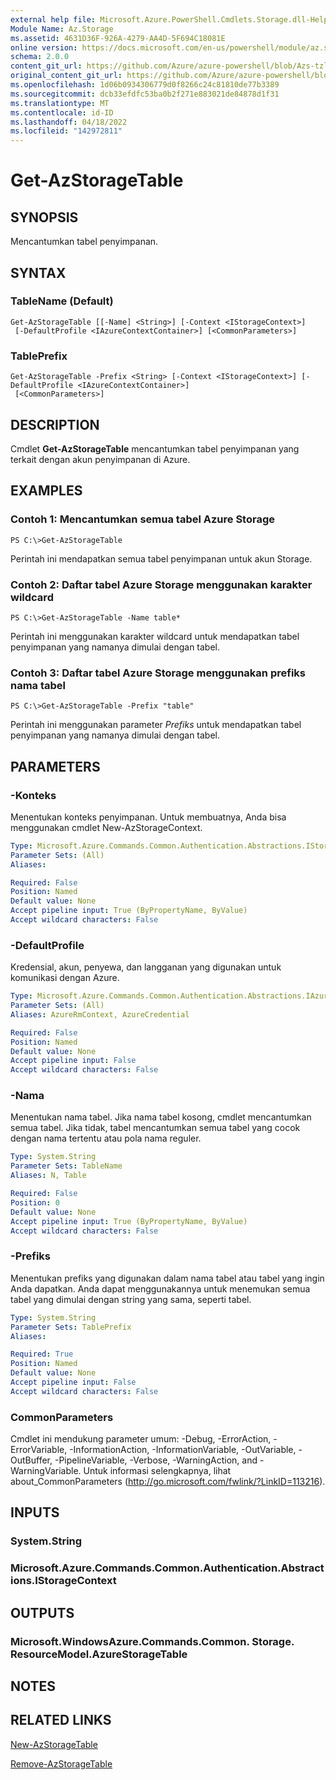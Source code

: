 ```yaml
---
external help file: Microsoft.Azure.PowerShell.Cmdlets.Storage.dll-Help.xml
Module Name: Az.Storage
ms.assetid: 4631D36F-926A-4279-AA4D-5F694C18081E
online version: https://docs.microsoft.com/en-us/powershell/module/az.storage/get-azstoragetable
schema: 2.0.0
content_git_url: https://github.com/Azure/azure-powershell/blob/Azs-tzl/src/Storage/Storage.Management/help/Get-AzStorageTable.md
original_content_git_url: https://github.com/Azure/azure-powershell/blob/Azs-tzl/src/Storage/Storage.Management/help/Get-AzStorageTable.md
ms.openlocfilehash: 1d06b0934306779d0f8266c24c81810de77b3389
ms.sourcegitcommit: dcb33efdfc53ba0b2f271e883021de84878d1f31
ms.translationtype: MT
ms.contentlocale: id-ID
ms.lasthandoff: 04/18/2022
ms.locfileid: "142972811"
---
```

# Get-AzStorageTable

## SYNOPSIS
Mencantumkan tabel penyimpanan.

## SYNTAX

### TableName (Default)
```
Get-AzStorageTable [[-Name] <String>] [-Context <IStorageContext>]
 [-DefaultProfile <IAzureContextContainer>] [<CommonParameters>]
```

### TablePrefix
```
Get-AzStorageTable -Prefix <String> [-Context <IStorageContext>] [-DefaultProfile <IAzureContextContainer>]
 [<CommonParameters>]
```

## DESCRIPTION
Cmdlet **Get-AzStorageTable** mencantumkan tabel penyimpanan yang terkait dengan akun penyimpanan di Azure.

## EXAMPLES

### Contoh 1: Mencantumkan semua tabel Azure Storage
```
PS C:\>Get-AzStorageTable
```

Perintah ini mendapatkan semua tabel penyimpanan untuk akun Storage.

### Contoh 2: Daftar tabel Azure Storage menggunakan karakter wildcard
```
PS C:\>Get-AzStorageTable -Name table*
```

Perintah ini menggunakan karakter wildcard untuk mendapatkan tabel penyimpanan yang namanya dimulai dengan tabel.

### Contoh 3: Daftar tabel Azure Storage menggunakan prefiks nama tabel
```
PS C:\>Get-AzStorageTable -Prefix "table"
```

Perintah ini menggunakan parameter *Prefiks* untuk mendapatkan tabel penyimpanan yang namanya dimulai dengan tabel.

## PARAMETERS

### -Konteks
Menentukan konteks penyimpanan.
Untuk membuatnya, Anda bisa menggunakan cmdlet New-AzStorageContext.

```yaml
Type: Microsoft.Azure.Commands.Common.Authentication.Abstractions.IStorageContext
Parameter Sets: (All)
Aliases:

Required: False
Position: Named
Default value: None
Accept pipeline input: True (ByPropertyName, ByValue)
Accept wildcard characters: False
```

### -DefaultProfile
Kredensial, akun, penyewa, dan langganan yang digunakan untuk komunikasi dengan Azure.

```yaml
Type: Microsoft.Azure.Commands.Common.Authentication.Abstractions.IAzureContextContainer
Parameter Sets: (All)
Aliases: AzureRmContext, AzureCredential

Required: False
Position: Named
Default value: None
Accept pipeline input: False
Accept wildcard characters: False
```

### -Nama
Menentukan nama tabel.
Jika nama tabel kosong, cmdlet mencantumkan semua tabel.
Jika tidak, tabel mencantumkan semua tabel yang cocok dengan nama tertentu atau pola nama reguler.

```yaml
Type: System.String
Parameter Sets: TableName
Aliases: N, Table

Required: False
Position: 0
Default value: None
Accept pipeline input: True (ByPropertyName, ByValue)
Accept wildcard characters: False
```

### -Prefiks
Menentukan prefiks yang digunakan dalam nama tabel atau tabel yang ingin Anda dapatkan.
Anda dapat menggunakannya untuk menemukan semua tabel yang dimulai dengan string yang sama, seperti tabel.

```yaml
Type: System.String
Parameter Sets: TablePrefix
Aliases:

Required: True
Position: Named
Default value: None
Accept pipeline input: False
Accept wildcard characters: False
```

### CommonParameters
Cmdlet ini mendukung parameter umum: -Debug, -ErrorAction, -ErrorVariable, -InformationAction, -InformationVariable, -OutVariable, -OutBuffer, -PipelineVariable, -Verbose, -WarningAction, and -WarningVariable. Untuk informasi selengkapnya, lihat about_CommonParameters (http://go.microsoft.com/fwlink/?LinkID=113216).

## INPUTS

### System.String

### Microsoft.Azure.Commands.Common.Authentication.Abstractions.IStorageContext

## OUTPUTS

### Microsoft.WindowsAzure.Commands.Common. Storage. ResourceModel.AzureStorageTable

## NOTES

## RELATED LINKS

[New-AzStorageTable](./New-AzStorageTable.md)

[Remove-AzStorageTable](./Remove-AzStorageTable.md)



